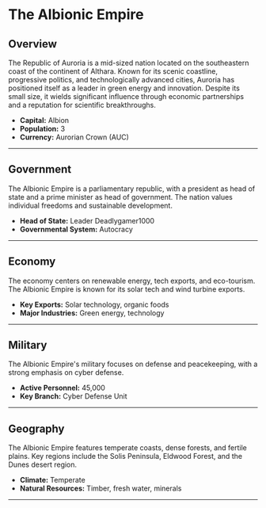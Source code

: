 # The Albionic Empire

## Overview
The Republic of Auroria is a mid-sized nation located on the southeastern coast of the continent of Althara. Known for its scenic coastline, progressive politics, and technologically advanced cities, Auroria has positioned itself as a leader in green energy and innovation. Despite its small size, it wields significant influence through economic partnerships and a reputation for scientific breakthroughs.

- **Capital:** Albion
- **Population:** 3
- **Currency:** Aurorian Crown (AUC)

---

## Government
The Albionic Empire is a parliamentary republic, with a president as head of state and a prime minister as head of government. The nation values individual freedoms and sustainable development.

- **Head of State:** Leader Deadlygamer1000
- **Governmental System:** Autocracy

---

## Economy
The economy centers on renewable energy, tech exports, and eco-tourism. The Albionic Empire is known for its solar tech and wind turbine exports.

- **Key Exports:** Solar technology, organic foods
- **Major Industries:** Green energy, technology

---

## Military
The Albionic Empire's military focuses on defense and peacekeeping, with a strong emphasis on cyber defense.

- **Active Personnel:** 45,000
- **Key Branch:** Cyber Defense Unit

---

## Geography
The Albionic Empire features temperate coasts, dense forests, and fertile plains. Key regions include the Solis Peninsula, Eldwood Forest, and the Dunes desert region.

- **Climate:** Temperate
- **Natural Resources:** Timber, fresh water, minerals

---